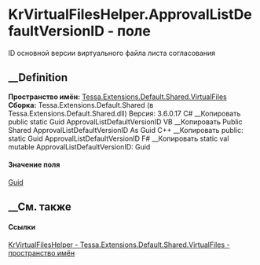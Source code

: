 # KrVirtualFilesHelper.ApprovalListDefaultVersionID - поле
ID основной версии виртуального файла листа согласования
## __Definition
 **Пространство имён:**
[Tessa.Extensions.Default.Shared.VirtualFiles](N_Tessa_Extensions_Default_Shared_VirtualFiles.htm)  
 **Сборка:** Tessa.Extensions.Default.Shared (в
Tessa.Extensions.Default.Shared.dll) Версия: 3.6.0.17
C# __Копировать
     public static Guid ApprovalListDefaultVersionID
VB __Копировать
     Public Shared ApprovalListDefaultVersionID As Guid
C++ __Копировать
     public:
    static Guid ApprovalListDefaultVersionID
F# __Копировать
     static val mutable ApprovalListDefaultVersionID: Guid
#### Значение поля
[Guid](https://learn.microsoft.com/dotnet/api/system.guid)
##  __См. также
#### Ссылки
[KrVirtualFilesHelper -
](T_Tessa_Extensions_Default_Shared_VirtualFiles_KrVirtualFilesHelper.htm)
[Tessa.Extensions.Default.Shared.VirtualFiles - пространство
имён](N_Tessa_Extensions_Default_Shared_VirtualFiles.htm)

